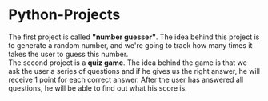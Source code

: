 # Python-Projects

The first project is called **"number guesser"**. The idea behind this project is to generate a random number, and we're going to track how many times it takes the user to guess this number. <br>
The second project is a **quiz game**. The idea behind the game is that we ask the user a series of questions and if he gives us the right answer, he will receive 1 point for each correct answer. After the user has answered all questions, he will be able to find out what his score is.
